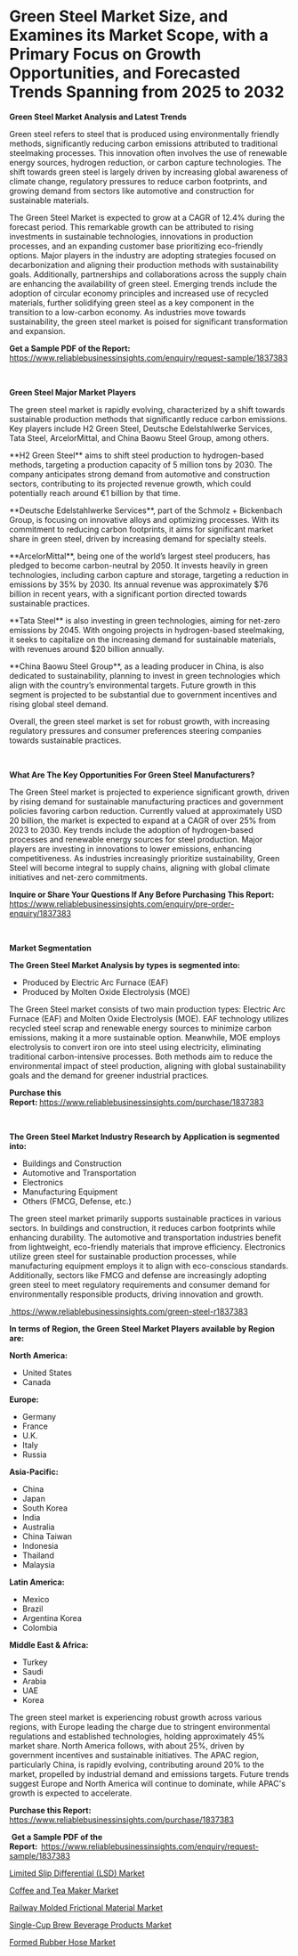 <p><h1>Green Steel Market Size, and Examines its Market Scope, with a Primary Focus on Growth Opportunities, and Forecasted Trends Spanning from 2025 to 2032</h1></p><p><strong>Green Steel Market Analysis and Latest Trends</strong></p>
<p><p>Green steel refers to steel that is produced using environmentally friendly methods, significantly reducing carbon emissions attributed to traditional steelmaking processes. This innovation often involves the use of renewable energy sources, hydrogen reduction, or carbon capture technologies. The shift towards green steel is largely driven by increasing global awareness of climate change, regulatory pressures to reduce carbon footprints, and growing demand from sectors like automotive and construction for sustainable materials.</p><p>The Green Steel Market is expected to grow at a CAGR of 12.4% during the forecast period. This remarkable growth can be attributed to rising investments in sustainable technologies, innovations in production processes, and an expanding customer base prioritizing eco-friendly options. Major players in the industry are adopting strategies focused on decarbonization and aligning their production methods with sustainability goals. Additionally, partnerships and collaborations across the supply chain are enhancing the availability of green steel. Emerging trends include the adoption of circular economy principles and increased use of recycled materials, further solidifying green steel as a key component in the transition to a low-carbon economy. As industries move towards sustainability, the green steel market is poised for significant transformation and expansion.</p></p>
<p><strong>Get a Sample PDF of the Report:&nbsp;</strong> <a href="https://www.reliablebusinessinsights.com/enquiry/request-sample/1837383?utm_campaign=1119&utm_medium=2&utm_source=Github&utm_content=ia&utm_term=30012025&utm_id=green-steel">https://www.reliablebusinessinsights.com/enquiry/request-sample/1837383</a></p>
<p>&nbsp;</p>
<p><strong>Green Steel Major Market Players</strong></p>
<p><p>The green steel market is rapidly evolving, characterized by a shift towards sustainable production methods that significantly reduce carbon emissions. Key players include H2 Green Steel, Deutsche Edelstahlwerke Services, Tata Steel, ArcelorMittal, and China Baowu Steel Group, among others. </p><p>**H2 Green Steel** aims to shift steel production to hydrogen-based methods, targeting a production capacity of 5 million tons by 2030. The company anticipates strong demand from automotive and construction sectors, contributing to its projected revenue growth, which could potentially reach around €1 billion by that time.</p><p>**Deutsche Edelstahlwerke Services**, part of the Schmolz + Bickenbach Group, is focusing on innovative alloys and optimizing processes. With its commitment to reducing carbon footprints, it aims for significant market share in green steel, driven by increasing demand for specialty steels.</p><p>**ArcelorMittal**, being one of the world’s largest steel producers, has pledged to become carbon-neutral by 2050. It invests heavily in green technologies, including carbon capture and storage, targeting a reduction in emissions by 35% by 2030. Its annual revenue was approximately $76 billion in recent years, with a significant portion directed towards sustainable practices.</p><p>**Tata Steel** is also investing in green technologies, aiming for net-zero emissions by 2045. With ongoing projects in hydrogen-based steelmaking, it seeks to capitalize on the increasing demand for sustainable materials, with revenues around $20 billion annually.</p><p>**China Baowu Steel Group**, as a leading producer in China, is also dedicated to sustainability, planning to invest in green technologies which align with the country’s environmental targets. Future growth in this segment is projected to be substantial due to government incentives and rising global steel demand.</p><p>Overall, the green steel market is set for robust growth, with increasing regulatory pressures and consumer preferences steering companies towards sustainable practices.</p></p>
<p>&nbsp;</p>
<p><strong>What Are The Key Opportunities For Green Steel Manufacturers?</strong></p>
<p><p>The Green Steel market is projected to experience significant growth, driven by rising demand for sustainable manufacturing practices and government policies favoring carbon reduction. Currently valued at approximately USD 20 billion, the market is expected to expand at a CAGR of over 25% from 2023 to 2030. Key trends include the adoption of hydrogen-based processes and renewable energy sources for steel production. Major players are investing in innovations to lower emissions, enhancing competitiveness. As industries increasingly prioritize sustainability, Green Steel will become integral to supply chains, aligning with global climate initiatives and net-zero commitments.</p></p>
<p><strong>Inquire or Share Your Questions If Any Before Purchasing This Report:</strong> <a href="https://www.reliablebusinessinsights.com/enquiry/pre-order-enquiry/1837383?utm_campaign=1119&utm_medium=2&utm_source=Github&utm_content=ia&utm_term=30012025&utm_id=green-steel">https://www.reliablebusinessinsights.com/enquiry/pre-order-enquiry/1837383</a></p>
<p>&nbsp;</p>
<p><strong>Market Segmentation</strong></p>
<p><strong>The Green Steel Market Analysis by types is segmented into:</strong></p>
<p><ul><li>Produced by Electric Arc Furnace (EAF)</li><li>Produced by Molten Oxide Electrolysis (MOE)</li></ul></p>
<p><p>The Green Steel market consists of two main production types: Electric Arc Furnace (EAF) and Molten Oxide Electrolysis (MOE). EAF technology utilizes recycled steel scrap and renewable energy sources to minimize carbon emissions, making it a more sustainable option. Meanwhile, MOE employs electrolysis to convert iron ore into steel using electricity, eliminating traditional carbon-intensive processes. Both methods aim to reduce the environmental impact of steel production, aligning with global sustainability goals and the demand for greener industrial practices.</p></p>
<p><strong>Purchase this Report:&nbsp;</strong><a href="https://www.reliablebusinessinsights.com/purchase/1837383?utm_campaign=1119&utm_medium=2&utm_source=Github&utm_content=ia&utm_term=30012025&utm_id=green-steel">https://www.reliablebusinessinsights.com/purchase/1837383</a></p>
<p>&nbsp;</p>
<p><strong>The Green Steel Market Industry Research by Application is segmented into:</strong></p>
<p><ul><li>Buildings and Construction</li><li>Automotive and Transportation</li><li>Electronics</li><li>Manufacturing Equipment</li><li>Others (FMCG, Defense, etc.)</li></ul></p>
<p><p>The green steel market primarily supports sustainable practices in various sectors. In buildings and construction, it reduces carbon footprints while enhancing durability. The automotive and transportation industries benefit from lightweight, eco-friendly materials that improve efficiency. Electronics utilize green steel for sustainable production processes, while manufacturing equipment employs it to align with eco-conscious standards. Additionally, sectors like FMCG and defense are increasingly adopting green steel to meet regulatory requirements and consumer demand for environmentally responsible products, driving innovation and growth.</p></p>
<p><a href="https://www.reliablebusinessinsights.com/green-steel-r1837383?utm_campaign=1119&utm_medium=2&utm_source=Github&utm_content=ia&utm_term=30012025&utm_id=green-steel">&nbsp;https://www.reliablebusinessinsights.com/green-steel-r1837383</a></p>
<p><strong>In terms of Region, the Green Steel Market Players available by Region are:</strong></p>
<p>
    <p> <strong> North America: </strong>
        <ul>
            <li>United States</li>
            <li>Canada</li>
        </ul>
        </p> 
    <p> <strong> Europe: </strong>
        <ul>
            <li>Germany</li>
            <li>France</li>
            <li>U.K.</li>
            <li>Italy</li>
            <li>Russia</li>
        </ul>
        </p> 
    <p> <strong> Asia-Pacific: </strong>
        <ul>
            <li>China</li>
            <li>Japan</li>
            <li>South Korea</li>
            <li>India</li>
            <li>Australia</li>
            <li>China Taiwan</li>
            <li>Indonesia</li>
            <li>Thailand</li>
            <li>Malaysia</li>
        </ul>
        </p> 
    <p> <strong> Latin America: </strong>
        <ul>
            <li>Mexico</li>
            <li>Brazil</li>
            <li>Argentina Korea</li>
            <li>Colombia</li>
        </ul>
        </p> 
    <p> <strong> Middle East & Africa: </strong>
        <ul>
            <li>Turkey</li>
            <li>Saudi</li>
            <li>Arabia</li>
            <li>UAE</li>
            <li>Korea</li>
        </ul>
    </p>
    </p>
<p><p>The green steel market is experiencing robust growth across various regions, with Europe leading the charge due to stringent environmental regulations and established technologies, holding approximately 45% market share. North America follows, with about 25%, driven by government incentives and sustainable initiatives. The APAC region, particularly China, is rapidly evolving, contributing around 20% to the market, propelled by industrial demand and emissions targets. Future trends suggest Europe and North America will continue to dominate, while APAC's growth is expected to accelerate.</p></p>
<p><strong>Purchase this Report: </strong><a href="https://www.reliablebusinessinsights.com/purchase/1837383?utm_campaign=1119&utm_medium=2&utm_source=Github&utm_content=ia&utm_term=30012025&utm_id=green-steel">https://www.reliablebusinessinsights.com/purchase/1837383</a></p>
<p>&nbsp;<strong>Get a Sample PDF of the Report:&nbsp;&nbsp;</strong><a href="https://www.reliablebusinessinsights.com/enquiry/request-sample/1837383?utm_campaign=1119&utm_medium=2&utm_source=Github&utm_content=ia&utm_term=30012025&utm_id=green-steel">https://www.reliablebusinessinsights.com/enquiry/request-sample/1837383</a></p>
<p><strong></strong></p>
<p><p><a href="https://github.com/GenaGaines34/Market-Research-Report-List-1/blob/main/limited-slip-differential-lsd-market.md?utm_campaign=1119&utm_medium=2&utm_source=Github&utm_content=ia&utm_term=30012025&utm_id=green-steel">Limited Slip Differential (LSD) Market</a></p><p><a href="https://www.linkedin.com/pulse/comprehensive-coffee-tea-maker-market-study-products-i20oc?utm_campaign=1119&utm_medium=2&utm_source=Github&utm_content=ia&utm_term=30012025&utm_id=green-steel">Coffee and Tea Maker Market</a></p><p><a href="https://github.com/JakirUddin511/Market-Research-Report-List-1/blob/main/railway-molded-frictional-material-market.md?utm_campaign=1119&utm_medium=2&utm_source=Github&utm_content=ia&utm_term=30012025&utm_id=green-steel">Railway Molded Frictional Material Market</a></p><p><a href="https://www.linkedin.com/pulse/future-single-cup-brew-beverage-products-market-global-lrjre?utm_campaign=1119&utm_medium=2&utm_source=Github&utm_content=ia&utm_term=30012025&utm_id=green-steel">Single-Cup Brew Beverage Products Market</a></p><p><a href="https://www.linkedin.com/pulse/aglobalformed-rubber-hose-market-analysis-including-its-size-uwfde?utm_campaign=1119&utm_medium=2&utm_source=Github&utm_content=ia&utm_term=30012025&utm_id=green-steel">Formed Rubber Hose Market</a></p></p>